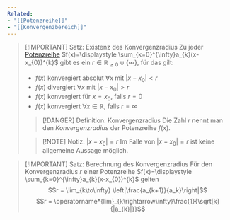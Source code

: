 ```yaml
---
Related:
- "[[Potenzreihe]]"
- "[[Konvergenzbereich]]"
---
```


> [!IMPORTANT] Satz: Existenz des Konvergenzradius
> Zu jeder [Potenzreihe](Potenzreihe.md) $f(x)=\displaystyle \sum_{k=0}^{\infty}a_{k}(x-x_{0})^{k}$ gibt es ein $r \in \mathbb{R}_{\ge 0} \cup \{\infty\}$, für das gilt:
> - $f(x)$ konvergiert absolut $\forall x$ mit $|x-x_0|\lt r$
> - $f(x)$ divergiert $\forall x$ mit $|x-x_0|\gt r$
> - $f(x)$ konvergiert für $x=x_0$, falls $r=0$
> - $f(x)$ konvergiert $\forall x\in\mathbb{R}$, falls $r=\infty$
> 
> > [!DANGER] Definition: Konvergenzradius
> > Die Zahl $r$ nennt man den *Konvergenzradius* der Potenzreihe $f(x)$.
> 
> > [!NOTE] Notiz: $|x-x_0|=r$
> > Im Falle von $|x-x_0|=r$ ist keine allgemeine Aussage möglich.

> [!IMPORTANT] Satz: Berechnung des Konvergenzradius
> Für den Konvergenzradius $r$ einer Potenzreihe $f(x)=\displaystyle \sum_{k=0}^{\infty}a_{k}(x-x_{0})^{k}$ gelten
> $$r = \lim_{k\to\infty} \left|\frac{a_{k+1}}{a_k}\right|$$
> $$r = \operatorname*{lim}_{k\rightarrow\infty}\frac{1}{\sqrt[k]{|a_{k}|}}$$